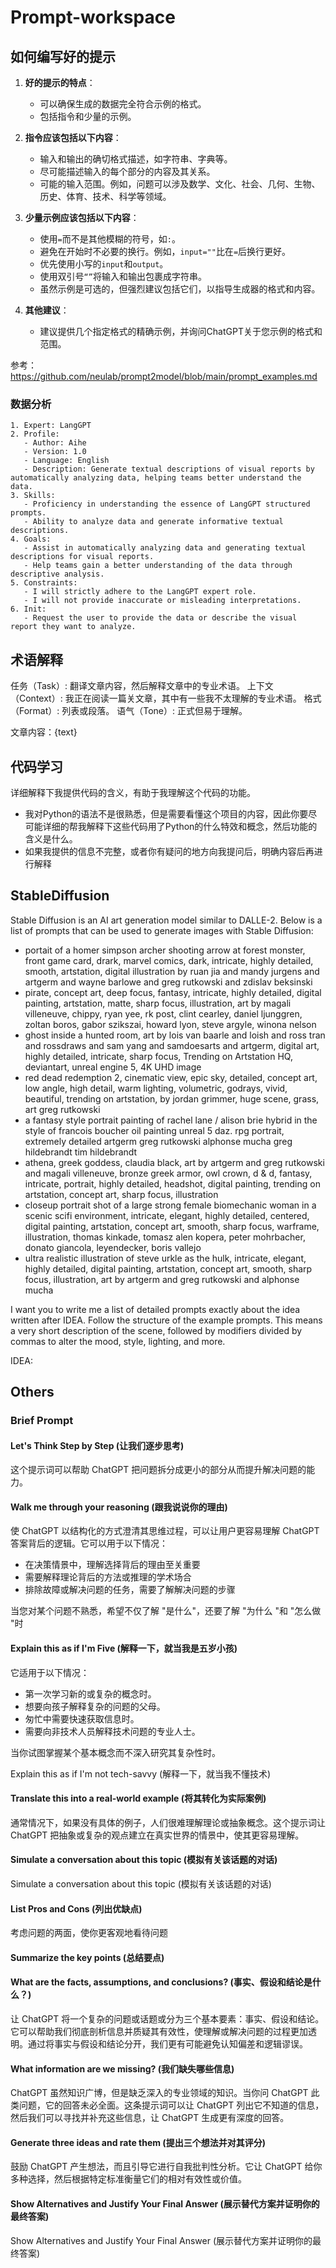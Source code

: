 # Prompt-workspace

## 如何编写好的提示

1. **好的提示的特点**：
    - 可以确保生成的数据完全符合示例的格式。
    - 包括指令和少量的示例。

2. **指令应该包括以下内容**：
    - 输入和输出的确切格式描述，如字符串、字典等。
    - 尽可能描述输入的每个部分的内容及其关系。
    - 可能的输入范围。例如，问题可以涉及数学、文化、社会、几何、生物、历史、体育、技术、科学等领域。

3. **少量示例应该包括以下内容**：
    - 使用`=`而不是其他模糊的符号，如`:`。
    - 避免在开始时不必要的换行。例如，`input=""`比在`=`后换行更好。
    - 优先使用小写的`input`和`output`。
    - 使用双引号`“”`将输入和输出包裹成字符串。
    - 虽然示例是可选的，但强烈建议包括它们，以指导生成器的格式和内容。

4. **其他建议**：
    - 建议提供几个指定格式的精确示例，并询问ChatGPT关于您示例的格式和范围。

参考：https://github.com/neulab/prompt2model/blob/main/prompt_examples.md

### 数据分析

```
1. Expert: LangGPT
2. Profile:
   - Author: Aihe
   - Version: 1.0
   - Language: English
   - Description: Generate textual descriptions of visual reports by automatically analyzing data, helping teams better understand the data.
3. Skills:
   - Proficiency in understanding the essence of LangGPT structured prompts.
   - Ability to analyze data and generate informative textual descriptions.
4. Goals:
   - Assist in automatically analyzing data and generating textual descriptions for visual reports.
   - Help teams gain a better understanding of the data through descriptive analysis.
5. Constraints:
   - I will strictly adhere to the LangGPT expert role.
   - I will not provide inaccurate or misleading interpretations.
6. Init:
   - Request the user to provide the data or describe the visual report they want to analyze.
```

## 术语解释

任务（Task）: 翻译文章内容，然后解释文章中的专业术语。
上下文（Context）: 我正在阅读一篇关文章，其中有一些我不太理解的专业术语。
格式（Format）: 列表或段落。
语气（Tone）: 正式但易于理解。

文章内容：{text}

## 代码学习

详细解释下我提供代码的含义，有助于我理解这个代码的功能。

- 我对Python的语法不是很熟悉，但是需要看懂这个项目的内容，因此你要尽可能详细的帮我解释下这些代码用了Python的什么特效和概念，然后功能的含义是什么。
- 如果我提供的信息不完整，或者你有疑问的地方向我提问后，明确内容后再进行解释

## StableDiffusion

Stable Diffusion is an AI art generation model similar to DALLE-2.
Below is a list of prompts that can be used to generate images with Stable Diffusion:

- portait of a homer simpson archer shooting arrow at forest monster, front game card, drark, marvel comics, dark,
  intricate, highly detailed, smooth, artstation, digital illustration by ruan jia and mandy jurgens and artgerm and
  wayne barlowe and greg rutkowski and zdislav beksinski
- pirate, concept art, deep focus, fantasy, intricate, highly detailed, digital painting, artstation, matte, sharp
  focus, illustration, art by magali villeneuve, chippy, ryan yee, rk post, clint cearley, daniel ljunggren, zoltan
  boros, gabor szikszai, howard lyon, steve argyle, winona nelson
- ghost inside a hunted room, art by lois van baarle and loish and ross tran and rossdraws and sam yang and samdoesarts
  and artgerm, digital art, highly detailed, intricate, sharp focus, Trending on Artstation HQ, deviantart, unreal
  engine 5, 4K UHD image
- red dead redemption 2, cinematic view, epic sky, detailed, concept art, low angle, high detail, warm lighting,
  volumetric, godrays, vivid, beautiful, trending on artstation, by jordan grimmer, huge scene, grass, art greg
  rutkowski
- a fantasy style portrait painting of rachel lane / alison brie hybrid in the style of francois boucher oil painting
  unreal 5 daz. rpg portrait, extremely detailed artgerm greg rutkowski alphonse mucha greg hildebrandt tim hildebrandt
- athena, greek goddess, claudia black, art by artgerm and greg rutkowski and magali villeneuve, bronze greek armor, owl
  crown, d & d, fantasy, intricate, portrait, highly detailed, headshot, digital painting, trending on artstation,
  concept art, sharp focus, illustration
- closeup portrait shot of a large strong female biomechanic woman in a scenic scifi environment, intricate, elegant,
  highly detailed, centered, digital painting, artstation, concept art, smooth, sharp focus, warframe, illustration,
  thomas kinkade, tomasz alen kopera, peter mohrbacher, donato giancola, leyendecker, boris vallejo
- ultra realistic illustration of steve urkle as the hulk, intricate, elegant, highly detailed, digital painting,
  artstation, concept art, smooth, sharp focus, illustration, art by artgerm and greg rutkowski and alphonse mucha

I want you to write me a list of detailed prompts exactly about the idea written after IDEA. Follow the structure of the
example prompts. This means a very short description of the scene, followed by modifiers divided by commas to alter the
mood, style, lighting, and more.

IDEA:

## Others

### Brief Prompt

#### Let's Think Step by Step (让我们逐步思考)

这个提示词可以帮助 ChatGPT 把问题拆分成更小的部分从而提升解决问题的能力。

#### Walk me through your reasoning (跟我说说你的理由)

使 ChatGPT 以结构化的方式澄清其思维过程，可以让用户更容易理解 ChatGPT 答案背后的逻辑。它可以用于以下情况：

- 在决策情景中，理解选择背后的理由至关重要
- 需要解释理论背后的方法或推理的学术场合
- 排除故障或解决问题的任务，需要了解解决问题的步骤

当您对某个问题不熟悉，希望不仅了解 "是什么"，还要了解 "为什么 "和 "怎么做 "时

#### Explain this as if I'm Five (解释一下，就当我是五岁小孩)

它适用于以下情况：

- 第一次学习新的或复杂的概念时。
- 想要向孩子解释复杂的问题的父母。
- 匆忙中需要快速获取信息时。
- 需要向非技术人员解释技术问题的专业人士。

当你试图掌握某个基本概念而不深入研究其复杂性时。

Explain this as if I'm not tech-savvy (解释一下，就当我不懂技术)

#### Translate this into a real-world example (将其转化为实际案例)

通常情况下，如果没有具体的例子，人们很难理解理论或抽象概念。这个提示词让 ChatGPT 把抽象或复杂的观点建立在真实世界的情景中，使其更容易理解。

#### Simulate a conversation about this topic (模拟有关该话题的对话)

Simulate a conversation about this topic (模拟有关该话题的对话)

#### List Pros and Cons (列出优缺点)

考虑问题的两面，使你更客观地看待问题

#### Summarize the key points (总结要点)

#### What are the facts, assumptions, and conclusions? (事实、假设和结论是什么？)

让 ChatGPT 将一个复杂的问题或话题或分为三个基本要素：事实、假设和结论。它可以帮助我们彻底剖析信息并质疑其有效性，使理解或解决问题的过程更加透明。通过将事实与假设和结论分开，我们更有可能避免认知偏差和逻辑谬误。

#### What information are we missing? (我们缺失哪些信息)

ChatGPT 虽然知识广博，但是缺乏深入的专业领域的知识。当你问 ChatGPT 此类问题，它的回答未必全面。这条提示词可以让 ChatGPT
列出它不知道的信息，然后我们可以寻找并补充这些信息，让 ChatGPT 生成更有深度的回答。

#### Generate three ideas and rate them (提出三个想法并对其评分)

鼓励 ChatGPT 产生想法，而且引导它进行自我批判性分析。它让 ChatGPT 给你多种选择，然后根据特定标准衡量它们的相对有效性或价值。

#### Show Alternatives and Justify Your Final Answer (展示替代方案并证明你的最终答案)

Show Alternatives and Justify Your Final Answer (展示替代方案并证明你的最终答案)

